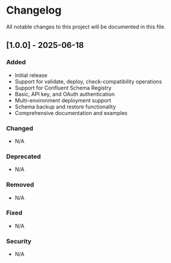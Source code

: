 # Changelog

All notable changes to this project will be documented in this file.

## [1.0.0] - 2025-06-18

### Added
- Initial release
- Support for validate, deploy, check-compatibility operations
- Support for Confluent Schema Registry
- Basic, API key, and OAuth authentication
- Multi-environment deployment support
- Schema backup and restore functionality
- Comprehensive documentation and examples

### Changed
- N/A

### Deprecated
- N/A

### Removed
- N/A

### Fixed
- N/A

### Security
- N/A